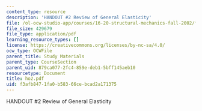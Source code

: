 ```yaml
---
content_type: resource
description: 'HANDOUT #2 Review of General Elasticity'
file: /ol-ocw-studio-app/courses/16-20-structural-mechanics-fall-2002/f3afb8471fa0b58366cebcad2a171375_ho2.pdf
file_size: 429679
file_type: application/pdf
learning_resource_types: []
license: https://creativecommons.org/licenses/by-nc-sa/4.0/
ocw_type: OCWFile
parent_title: Study Materials
parent_type: CourseSection
parent_uid: 879ca077-2fc4-859e-deb1-5bff145aeb10
resourcetype: Document
title: ho2.pdf
uid: f3afb847-1fa0-b583-66ce-bcad2a171375
---
```

HANDOUT #2 Review of General Elasticity